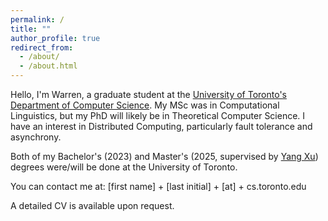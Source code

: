 ```yaml
---
permalink: /
title: ""
author_profile: true
redirect_from: 
  - /about/
  - /about.html
---
```


Hello, I'm Warren, a graduate student at the [University of Toronto's Department of Computer Science](https://web.cs.toronto.edu/). My MSc was in Computational Linguistics, but my PhD will likely be in Theoretical Computer Science. I have an interest in Distributed Computing, particularly fault tolerance and asynchrony.

Both of my Bachelor's (2023) and Master's (2025, supervised by [Yang Xu](http://www.cs.toronto.edu/~yangxu/index.html)) degrees were/will be done at the University of Toronto.

You can contact me at: [first name] + [last initial] + [at] + cs.toronto.edu

A detailed CV is available upon request.
